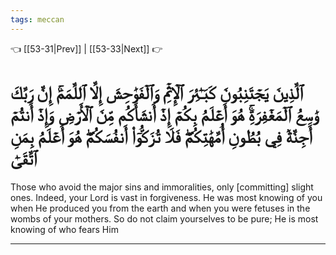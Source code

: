 ```yaml
---
tags: meccan
---
```


👈 [[53-31|Prev]] | [[53-33|Next]] 👉

# ٱلَّذِينَ يَجۡتَنِبُونَ كَبَـٰٓئِرَ ٱلۡإِثۡمِ وَٱلۡفَوَٰحِشَ إِلَّا ٱللَّمَمَۚ إِنَّ رَبَّكَ وَٰسِعُ ٱلۡمَغۡفِرَةِۚ هُوَ أَعۡلَمُ بِكُمۡ إِذۡ أَنشَأَكُم مِّنَ ٱلۡأَرۡضِ وَإِذۡ أَنتُمۡ أَجِنَّةٞ فِي بُطُونِ أُمَّهَٰتِكُمۡۖ فَلَا تُزَكُّوٓاْ أَنفُسَكُمۡۖ هُوَ أَعۡلَمُ بِمَنِ ٱتَّقَىٰٓ

Those who avoid the major sins and immoralities, only [committing] slight ones. Indeed, your Lord is vast in forgiveness. He was most knowing of you when He produced you from the earth and when you were fetuses in the wombs of your mothers. So do not claim yourselves to be pure; He is most knowing of who fears Him

---

